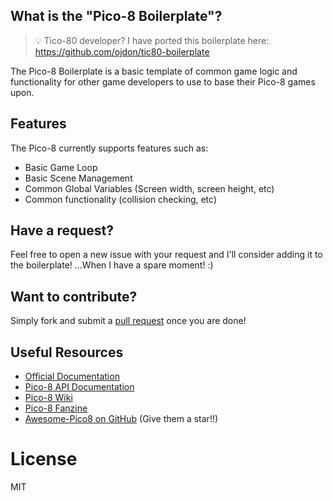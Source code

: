## What is the "Pico-8 Boilerplate"?

> 💡 Tico-80 developer? I have ported this boilerplate here: https://github.com/ojdon/tic80-boilerplate

The Pico-8 Boilerplate is a basic template of common game logic and functionality for other game developers to use to base their Pico-8 games upon. 

## Features

The Pico-8 currently supports features such as:

* Basic Game Loop
* Basic Scene Management
* Common Global Variables (Screen width, screen height, etc)
* Common functionality (collision checking, etc)

## Have a request? 
Feel free to open a new issue with your request and I'll consider adding it to the boilerplate! ...When I have a spare moment! :) 

## Want to contribute?

Simply fork and submit a [pull request](https://github.com/ojdon/pico8-boilerplate/pulls) once you are done!

## Useful Resources
* [Official Documentation](http://www.lexaloffle.com/pico-8.php?page=manual)
* [Pico-8 API Documentation](https://neko250.github.io/pico8-api/)
* [Pico-8 Wiki](http://pico-8.wikia.com/wiki/Pico-8_Wikia)
* [Pico-8 Fanzine](https://sectordub.itch.io/pico-8-fanzine-1)
* [Awesome-Pico8 on GitHub](https://github.com/felipebueno/awesome-PICO-8) (Give them a star!!)

# License 
MIT
